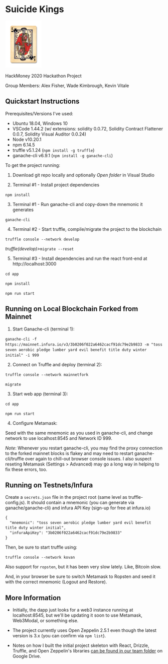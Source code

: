 # Suicide Kings
![Suicide Kings Logo](/app/src/logo.png)

HackMoney 2020 Hackathon Project

Group Members: Alex Fisher, Wade Kimbrough, Kevin Vitale

## Quickstart Instructions ##
Prerequisites/Versions I've used:

* Ubuntu 18.04, Windows 10
* VSCode 1.44.2 (w/ extensions: solidity 0.0.72, Solidity Contract Flattener 0.0.7, Solidity Visual Auditor 0.0.24)
* Node v10.20.1
* npm 6.14.5  
* truffle v5.1.24 (`npm install -g truffle`)
* ganache-cli v6.9.1 (`npm install -g ganache-cli`)

To get the project running:

1. Download git repo locally and optionally _Open folder_ in Visual Studio

2. Terminal #1 - Install project dependencies

`npm install`

3. Terminal #1 - Run ganache-cli and copy-down the mnemonic it generates

`ganache-cli`

4. Terminal #2 - Start truffle,  compile/migrate the project to the blockchain

`truffle console --network develop`

_truffle(develop)>_`migrate --reset`

5. Terminal #3 - Install dependencies and run the react front-end at http://localhost:3000

`cd app`

`npm install`

`npm run start`

## Running on Local Blockchain Forked from Mainnet ##

1. Start Ganache-cli (terminal 1):

`ganache-cli -f https://mainnet.infura.io/v3/3b0206f022a6462cacf91dc79e2b9833 -m "toss seven aerobic pledge lumber yard evil benefit title duty winter initial" -i 999`

2. Connect on Truffle and deploy (terminal 2):

`truffle console --network mainnetfork`

`migrate`

3. Start web app (terminal 3):

`cd app`

`npm run start`

4. Configure Metamask:

Seed with the same mnemonic as you used in ganache-cli, and change network to use localhost:8545 and Network ID 999.

*Note*: Whenever you restart ganache-cli, you may find the proxy connection to the forked mainnet blocks is flakey and may need to restart ganache-cli/truffle over again to chill-out browser console issues. I also suspect reseting Metamask (Settings > Advanced) may go a long way in helping to fix these errors, too.

## Running on Testnets/Infura ##
Create a `secrets.json` file in the project root (same level as truffle-config.js).  It should contain a mnemonic (you can generate via ganache/ganache-cli) and infura API Key (sign-up for free at infura.io)

```
{
  "mnemonic": "toss seven aerobic pledge lumber yard evil benefit title duty winter initial",
  "infuraApiKey": "3b0206f022a6462cacf91dc79e2b9833"
}
```
Then, be sure to start truffle using:

`truffle console --network kovan`

Also support for `ropsten`, but it has been very slow lately.  Like, Bitcoin slow.

And, in your browser be sure to switch Metamask to Ropsten and seed it with the correct mnemonic (Logout and Restore).

## More Information ##
* Initially, the dapp just looks for a web3 instance running at localhost:8545, but we'll be updating it soon to use Metamask, Web3Modal, or something else.

* The project currently uses Open Zeppelin 2.5.1 even though the latest version is 3.x (you can confirm via `npm list`).

* Notes on how I built the initial project skeleton with React, Drizzle, Truffle, and Open Zeppelin's libraries [can be found in our team folder](https://docs.google.com/document/d/1I7B9iST4kpjjlLcyr6ArD9XWojdH8XJXWWMRTyZ4SWQ/edit) on Google Drive.
